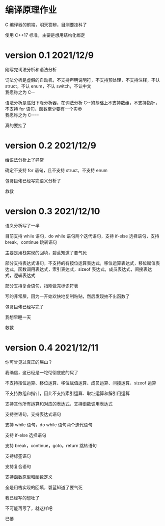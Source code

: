 # 编译原理作业

C 编译器的前端，明天答辩，目测要挂科了

使用 C++17 标准，主要是想用结构化绑定

# version 0.1 2021/12/9

刚写完词法分析和语法分析

词法分析是虚假的自动机，不支持声明说明符，不支持预处理，不支持注释，不认 struct，不认 enum，不认 switch，不认中文  
我愿称之为 C--

语法分析是递归下降分析器，在词法分析 C--的基础上不支持数组，不支持指针，不支持 for 语句，函数至少要有一个实参  
我愿称之为 C----

真的要挂了

# version 0.2 2021/12/9

给语法分析上了异常

确定不支持 for 语句，且不支持 struct，不支持 enum

包哥巨佬已经写完语义分析了

救救

# version 0.3 2021/12/10

语义分析写了一半

目前支持 while 语句，do while 语句两个迭代语句，支持 if-else 选择语句，支持 break，continue 跳转语句

主要是用栈实现的回填，碧蓝知道了要气死

部分支持表达式语句，不支持的有按位运算表达式，移位运算表达式，移位赋值表达式，函数调用表达式，索引表达式，sizeof 表达式，成员表达式，间接表达式，逻辑表达式

部分支持复合语句，指刚做完标识符表

写的非常屎，因为一开始欢快地复制粘贴，然后发现抽不出函数了

包哥巨佬已经写完了

我想早睡一天

救救

# version 0.4 2021/12/11

你可曾见过真正的屎山？

我确信，这已经是一坨彻彻底底的屎了

不支持按位运算、移位运算、移位赋值运算、成员运算、间接运算、sizeof 运算

不支持数组和指针，因此不支持索引运算、取址运算和解引用运算

支持其他所有运算和对应的表达式，支持函数调用表达式

支持空语句，支持表达式语句

支持 while 语句，do while 语句两个迭代语句

支持 if-else 选择语句

支持 break，continue，goto，return 跳转语句

支持标签语句

支持复合语句

支持函数原型和函数定义

全是用栈实现的回填，碧蓝知道了要气死

我已经写的想吐了

不可能再写了，就这样吧

已萎
